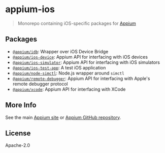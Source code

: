 # appium-ios

> Monorepo containing iOS-specific packages for [Appium](https://appium.io)

## Packages

- [`@appium/idb`][]: Wrapper over iOS Device Bridge
- [`@appium/ios-device`][]: Appium API for interfacing with iOS devices
- [`@appium/ios-simulator`][]: Appium API for interfacing with iOS simulators
- [`@appium/ios-test-app`][]: A test iOS application
- [`@appium/node-simctl`][]: Node.js wrapper around `simctl`
- [`@appium/remote-debugger`][]: Appium API for interfacing with Apple's remote debugger protocol
- [`@appium/xcode`][]: Appium API for interfacing with XCode

## More Info

See the main [Appium site](https://appium.io) or [Appium GitHub repository](https://github.com/appium/appium).

[`@appium/idb`]: https://github.com/appium/appium-ios/tree/main/packages/idb
[`@appium/ios-device`]: https://github.com/appium/appium-ios/tree/main/packages/ios-device
[`@appium/ios-simulator`]: https://github.com/appium/appium-ios/tree/main/packages/ios-simulator
[`@appium/ios-test-app`]: https://github.com/appium/appium-ios/tree/main/packages/ios-test-app
[`@appium/node-simctl`]: https://github.com/appium/appium-ios/tree/main/packages/node-simctl
[`@appium/remote-debugger`]: https://github.com/appium/appium-ios/tree/main/packages/remote-debugger
[`@appium/xcode`]: https://github.com/appium/appium-ios/tree/main/packages/xcode

## License

Apache-2.0
